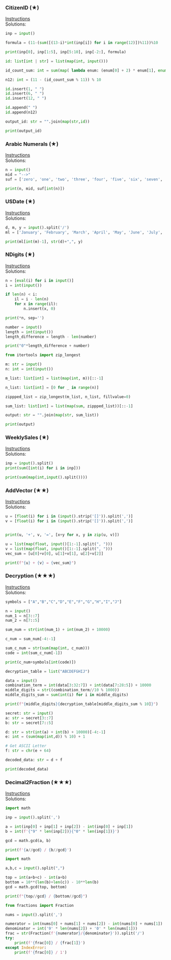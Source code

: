 ### ​CitizenID (​★)

[Instructions](https://github.com/isechula/2190101-comprog-grader/blob/main/pdfs/02_StrList/02_StrList_​01.pdf)\
Solutions:

```python
inp = input()

formula = (11-(sum([(13-i)*int(inp[i]) for i in range(12)])%11))%10

print(inp[0], inp[1:5], inp[5:10], inp[-2:], formula)
```
```python
id: list[int | str] = list(map(int, input()))

id_count_sum: int = sum(map( lambda enum: (enum[0] + 2) * enum[1], enumerate(id[::-1]) ))

n12: int = (11 - (id_count_sum % 11)) % 10

id.insert(1, " ")
id.insert(6, " ")
id.insert(12, " ")

id.append(" ")
id.append(n12)

output_id: str = "".join(map(str,id))

print(output_id)
```
### ​Arabic ​Numerals (​★)

[Instructions](https://github.com/isechula/2190101-comprog-grader/blob/main/pdfs/02_StrList/02_StrList_​02.pdf)\
Solutions:

```python
n = input()
mid = "-->"
suf = ['zero', 'one', 'two', 'three', 'four', 'five', 'six', 'seven', 'eight', 'nine']

print(n, mid, suf[int(n)])
```

### ​USDate (​★)

[Instructions](https://github.com/isechula/2190101-comprog-grader/blob/main/pdfs/02_StrList/02_StrList_​03.pdf)\
Solutions:

```python
d, m, y = input().split('/')
ml = ['January', 'February', 'March', 'April', 'May', 'June', 'July', 'August', 'September', 'October', 'November', 'December']

print(ml[int(m)-1], str(d)+",", y)
```

### ​NDigits (​★)

[Instructions](https://github.com/isechula/2190101-comprog-grader/blob/main/pdfs/02_StrList/02_StrList_​04.pdf)\
Solutions:

```python
n = [eval(i) for i in input()]
i = int(input())

if len(n) < i:
    il = i - len(n)
    for x in range(il):
        n.insert(x, 0)

print(*n, sep='')
```

```python
number = input()
length = int(input())
length_difference = length - len(number)

print("0"*length_difference + number)
```
```python
from itertools import zip_longest

m: str = input()
n: int = int(input())

m_list: list[int] = list(map(int, m))[::-1]

n_list: list[int] = [0 for _ in range(n)]

zippped_list = zip_longest(m_list, n_list, fillvalue=0)

sum_list: list[int] = list(map(sum, zippped_list))[::-1]

output: str = "".join(map(str, sum_list))

print(output)
```
### ​WeeklySales (​★)

[Instructions](https://github.com/isechula/2190101-comprog-grader/blob/main/pdfs/02_StrList/02_StrList_​05.pdf)\
Solutions:

```python
inp = input().split()
print(sum([int(i) for i in inp]))
```

```python
print(sum(map(int,input().split())))
```

### ​AddVector (​★★)

[Instructions](https://github.com/isechula/2190101-comprog-grader/blob/main/pdfs/02_StrList/02_StrList_​06.pdf)\
Solutions:

```python
u = [float(i) for i in (input().strip('[]')).split(',')]
v = [float(i) for i in (input().strip('[]')).split(',')]


print(u, '+', v, '=', [x+y for x, y in zip(u, v)])
```

```python
u = list(map(float, input()[1:-1].split(", ")))
v = list(map(float, input()[1:-1].split(", ")))
vec_sum = [u[0]+v[0], u[1]+v[1], u[2]+v[2]]

print(f"{u} + {v} = {vec_sum}")
```

### ​Decryption (​★★★)

[Instructions](https://github.com/isechula/2190101-comprog-grader/blob/main/pdfs/02_StrList/02_StrList_​07.pdf)\
Solutions:

```python
symbols = ["A","B","C","D","E","F","G","H","I","J"]

n = input()
num_1 = n[3::7]
num_2 = n[7::5]

sum_num = str(int(num_1) + int(num_2) + 10000)

c_num = sum_num[-4:-1]

sum_c_num = str(sum(map(int, c_num)))
code = int(sum_c_num[-1])

print(c_num+symbols[int(code)])
```

```python
decryption_table = list("ABCDEFGHIJ")

data = input()
combination_term = int(data[3:32:7]) + int(data[7:28:5]) + 10000
middle_digits = str((combination_term//10 % 1000))
middle_digits_sum = sum(int(i) for i in middle_digits)

print(f"{middle_digits}{decryption_table[middle_digits_sum % 10]}")
```
```python
secret: str = input()
a: str = secret[3::7]
b: str = secret[7::5]

d: str = str(int(a) + int(b) + 10000)[-4:-1]
e: int = (sum(map(int,d)) % 10) + 1

# Get ASCII Letter
f: str = chr(e + 64)

decoded_data: str = d + f

print(decoded_data)
```
### ​Decimal2Fraction (​★★★)

[Instructions](https://github.com/isechula/2190101-comprog-grader/blob/main/pdfs/02_StrList/02_StrList_​08.pdf)\
Solutions:

```python
import math

inp = input().split(',')

a = int(inp[0] + inp[1] + inp[2]) - int(inp[0] + inp[1])
b = int(f'{"9" * len(inp[2])}{"0" * len(inp[1])}')

gcd = math.gcd(a, b)

print(f'{a//gcd} / {b//gcd}')
```

```python
import math

a,b,c = input().split(",")

top = int(a+b+c) - int(a+b)
bottom = 10**(len(b)+len(c)) - 10**len(b)
gcd = math.gcd(top, bottom)

print(f"{top//gcd} / {bottom//gcd}")
```

```python
from fractions import Fraction

nums = input().split(',')

numerator = int(nums[0] + nums[1] + nums[2]) - int(nums[0] + nums[1])
denominator = int('9' * len(nums[2]) + '0' * len(nums[1]))
frac = str(Fraction(f'{numerator}/{denominator}')).split('/')
try:
    print(f'{frac[0]} / {frac[1]}')
except IndexError:
    print(f'{frac[0]} / 1')
```
